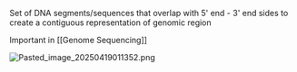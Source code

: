 Set of DNA segments/sequences that overlap with 5' end - 3' end sides to create a contiguous representation of genomic region

Important in \[\[Genome Sequencing]]

![Pasted\_image\_20250419011352.png](DNA%20Contig.png)
